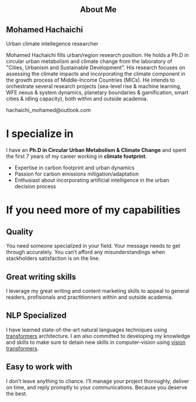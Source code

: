 <h2 style="text-align:center">About Me</h2>
            <h2>Mohamed Hachaichi</h2>
            <p class="title">Urban climate intellegence researcher</p>
            <p>Mohamed Hachaichi fills urban/region research position. He holds a Ph.D in circular urban metabolism and climate change from the laboratory of "Cities, Urbanism and Sustainable Development". His research focuses on assessing the climate impacts and incorporating the climate component in the growth process of Middle-Income Countries (MICs). He intends to orchestrate several research projects (sea-level rise & machine learning, WFE nexus & system dynamics, planetary boundaries & gamification, smart cities & idling capacity), both within and outside academia.</p>
            <p>hachaichi_mohamed@outlook.com</p>
            

# I specialize in 
I have an **Ph.D in Circular Urban Metabolism & Climate Change** and spent the first 7 years of my career working in **climate footprint**.
- Expertise in carbon footprint and urban dynamics 
- Passion for carbon emissions mitigation/adaptation
- Enthusiast about incorporating artificial intelligence in the urban decision process 

# If you need more of my capabilities
## Quality
You need someone specialized in your field. Your message needs to get through accurately. You can’t afford any misunderstandings when stackholders satisfaction is on the line.
## Great writing skills
I leverage my great writing and content marketing skills to appeal to general readers, profisionals and practitionners within and outside academia. 
 ## NLP Specialized 
I have learned state-of-the-art natural languages techniques using [transformers]('https://arxiv.org/abs/2105.00813') architecture. I am also committed to developing my knowledge and skills to make sure to detain new skills in computer-vision using [vision transformers]('https://arxiv.org/abs/2010.11929').
## Easy to work with
I don’t leave anything to chance. I’ll manage your project thoroughly, deliver on time, and reply promptly to your communications. Because you deserve the best.

